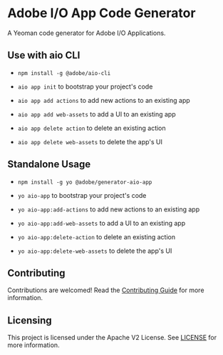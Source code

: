 # Adobe I/O App Code Generator

A Yeoman code generator for Adobe I/O Applications.

## Use with aio CLI

- `npm install -g @adobe/aio-cli`

- `aio app init` to bootstrap your project's code
- `aio app add actions` to add new actions to an existing app
- `aio app add web-assets` to add a UI to an existing app
- `aio app delete action` to delete an existing action
- `aio app delete web-assets` to delete the app's UI

## Standalone Usage

- `npm install -g yo @adobe/generator-aio-app`

- `yo aio-app` to bootstrap your project's code
- `yo aio-app:add-actions` to add new actions to an existing app
- `yo aio-app:add-web-assets` to add a UI to an existing app
- `yo aio-app:delete-action` to delete an existing action
- `yo aio-app:delete-web-assets` to delete the app's UI

## Contributing

Contributions are welcomed! Read the [Contributing Guide](./.github/CONTRIBUTING.md) for more information.

## Licensing

This project is licensed under the Apache V2 License. See [LICENSE](LICENSE) for more information.

